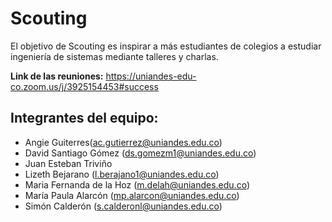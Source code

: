 # Scouting
El objetivo de Scouting es inspirar a más estudiantes de colegios a estudiar ingeniería de sistemas mediante talleres y charlas. 

**Link de las reuniones:** https://uniandes-edu-co.zoom.us/j/3925154453#success

## Integrantes del equipo:

- Angie Guiterres(ac.gutierrez@uniandes.edu.co)
- David Santiago Gómez (ds.gomezm1@uniandes.edu.co)
- Juan Esteban Triviño 
- Lizeth Bejarano (l.berajano1@uniandes.edu.co)
- Maria Fernanda de la Hoz (m.delah@uniandes.edu.co)
- María Paula Alarcón (mp.alarcon@uniandes.edu.co)
- Simón Calderón (s.calderonl@uniandes.edu.co) 

